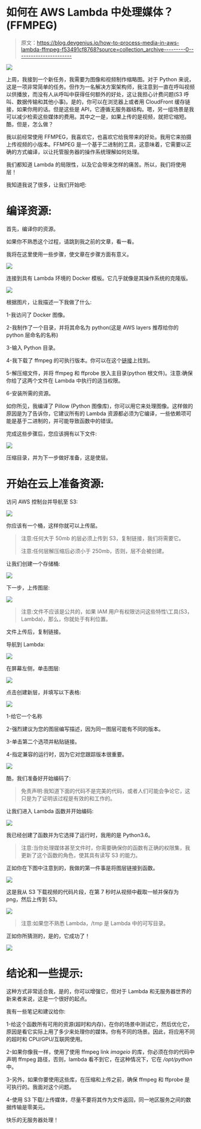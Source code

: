 # 如何在 AWS Lambda 中处理媒体？(FFMPEG)

> 原文：<https://blog.devgenius.io/how-to-process-media-in-aws-lambda-ffmpeg-f53491cf8768?source=collection_archive---------0----------------------->

![](img/eedc28e10dc87da3b12a4eb897ca5245.png)

上周，我接到一个新任务，我需要为图像和视频制作缩略图。对于 Python 来说，这是一项非常简单的任务。但作为一名解决方案架构师，我注意到一直在呼叫视频以供播放，而没有人从呼叫中获得任何额外的好处，这让我担心计费问题(S3 呼叫、数据传输和其他小事)。是的，你可以在浏览器上或者用 CloudFront 缓存链接，如果你用的话。但是这些是 API，它遵循无服务器结构。嗯，另一组场景是我可以减少检索这些媒体的费用。其中之一是，如果上传的是视频，就把它缩短。酷，但是，怎么做？

我以前经常使用 FFMPEG，我喜欢它，也喜欢它给我带来的好处。我用它来拍摄上传视频的小版本。FFMPEG 是一个基于二进制的工具，这意味着，它需要以正确的方式编译，以让托管服务器的操作系统理解如何处理。

我们都知道 Lambda 的局限性，以及它会带来怎样的痛苦。所以，我们将使用层！

我知道我说了很多，让我们开始吧:

# 编译资源:

首先，编译你的资源。

如果你不熟悉这个过程，请跳到我之前的文章，看一看。

我将在这里使用一些步骤，使文章在步骤方面有意义。

![](img/af156eb4cd9fb22d499de569196e5f27.png)

连接到具有 Lambda 环境的 Docker 模板。它几乎就像是其操作系统的克隆版。

![](img/e610b224261290374e9bf7c9b9e23166.png)

根据图片，让我描述一下我做了什么:

1-我访问了 Docker 图像。

2-我制作了一个目录，并将其命名为 python(这是 AWS layers 推荐给你的 python 层命名的名称)

3-输入 Python 目录。

4-我下载了 ffmpeg 的可执行版本。你可以在这个[链接](https://johnvansickle.com/ffmpeg/)上找到。

5-解压缩文件，并将 ffmpeg 和 ffprobe 放入主目录(python 根文件)。注意:确保你给了这两个文件在 Lambda 中执行的适当权限。

6-安装所需的资源。

如你所见，我编译了 Pillow (Python 图像库)，你可以用它来处理图像。这样做的原因是为了告诉你，它建议所有的 Lambda 资源都必须为它编译，一些依赖项可能是基于二进制的，并可能导致函数中的错误。

完成这些步骤后，您应该拥有以下文件:

![](img/7ae8c02853cdfe0158775707ee49d5f7.png)

压缩目录，并为下一步做好准备，这是使层。

# 开始在云上准备资源:

访问 AWS 控制台并导航至 S3:

![](img/115edfc1f5f1e0ff0489f4523a8553e8.png)

你应该有一个桶，这样你就可以上传层。

> 注意:任何大于 50mb 的层必须上传到 S3，复制链接，我们将需要它。
> 
> 注意:任何层解压缩后必须小于 250mb，否则，层不会被创建。

让我们创建一个存储桶:

![](img/02b778c1606aff3b92c5da238dfdc77a.png)

下一步，上传图层:

![](img/8abad5ddff6ae3163188cd32b29c17a7.png)

> 注意:文件不应该是公共的，如果 IAM 用户有权限访问这些特性\工具(S3，Lambda)，那么，你就处于有利位置。

文件上传后，复制链接。

导航到 Lambda:

![](img/fb23faba24b8073f0f79090970b23627.png)

在屏幕左侧，单击图层:

![](img/1d5d59d9011d01b2fe32eec4b5d59774.png)

点击创建新层，并填写以下表格:

![](img/ab1dc3eb7577c55ecf22e4f16aa82fca.png)

1-给它一个名称

2-强烈建议为您的图层编写描述，因为同一图层可能有不同的版本。

3-单击第二个选项并粘贴链接。

4-指定兼容的运行时，因为它对您跟踪版本很重要。

![](img/ec7deee7e74d133489c5a496101cedcc.png)

酷，我们准备好开始编码了:

> 免责声明:我知道下面的代码不是完美的代码，或者人们可能会争论它，这只是为了证明该过程是有效的和工作的。

让我们进入 Lambda 函数并开始编码:

![](img/61791f69011b0fb90fef679a328f4043.png)

我已经创建了函数并为它选择了运行时，我用的是 Python3.6。

> 注意:当你处理媒体甚至文件时，你需要确保你的函数有正确的权限集，我更新了这个函数的角色，使其具有读写 S3 的能力。

正如你在下图中注意到的，我做的第一件事是将图层链接到函数。

![](img/46160d04ca79e76095b3b5f35becd528.png)

这是我从 S3 下载视频的代码片段，在第 7 秒时从视频中截取一帧并保存为 png，然后上传到 S3。

![](img/503670379a5f156dd69972fb20d6f024.png)

> 注意:如果您不熟悉 Lambda，/tmp 是 Lambda 中的可写目录。

正如你所猜测的，是的，它成功了！

![](img/f59d6699f4e6aa2428905fcdaed3eb30.png)

# 结论和一些提示:

这种方式非常适合我，是的，你可以增强它，但对于 Lambda 和无服务器世界的新来者来说，这是一个很好的起点。

我有一些笔记和建议给你:

1-给这个函数所有可用的资源(超时和内存)，在你的场景中测试它，然后优化它，原因是看它实际上用了多少来处理你的媒体。你有不同的场景。因此，将应用不同的超时和 CPU/GPU/互联网使用。

2-如果你像我一样，使用了使用 ffmpeg link *imageio* 的库，你必须在你的代码中声明 ffmpeg 路径，否则，lambda 看不到它，在这种情况下，它在 */opt/python* 中。

3-另外，如果你要使用这些库，在压缩和上传之前，确保 ffmpeg 和 ffprobe 是可执行的。我面对这个问题。

4-使用 S3 下载/上传媒体，尽量不要将其作为文件返回，同一地区服务之间的数据传输是零美元。

快乐的无服务器处理！